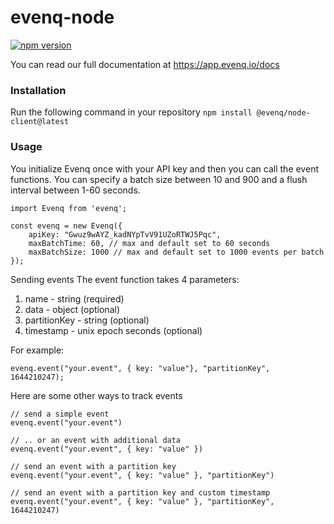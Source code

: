 # evenq-node

[![npm version](https://badge.fury.io/js/@evenq%2Fnode-client.svg)](https://badge.fury.io/js/@evenq%2Fnode-client)

You can read our full documentation at https://app.evenq.io/docs

### Installation
Run the following command in your repository
`npm install @evenq/node-client@latest`

### Usage
You initialize Evenq once with your API key and then you can call the event functions. 
You can specify a batch size between 10 and 900 and a flush interval between 1-60 seconds.

```
import Evenq from 'evenq';

const evenq = new Evenq({
    apiKey: "Gwuz9wAYZ_kadNYpTvV91UZoRTWJ5Pqc",
    maxBatchTime: 60, // max and default set to 60 seconds
    maxBatchSize: 1000 // max and default set to 1000 events per batch
});
```

Sending events
The event function takes 4 parameters:
1. name - string (required)
2. data - object (optional)
3. partitionKey - string (optional)
4. timestamp - unix epoch seconds (optional)

For example: 

`evenq.event("your.event", { key: "value"}, "partitionKey", 1644210247);`

Here are some other ways to track events
```
// send a simple event
evenq.event("your.event")
```

```
// .. or an event with additional data
evenq.event("your.event", { key: "value" })
```

```
// send an event with a partition key
evenq.event("your.event", { key: "value" }, "partitionKey")
```

```
// send an event with a partition key and custom timestamp
evenq.event("your.event", { key: "value" }, "partitionKey", 1644210247)
```